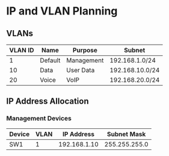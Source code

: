 # IP and VLAN Planning

## VLANs

| VLAN ID | Name | Purpose | Subnet |
|---------|------|---------|---------|
| 1 | Default | Management | 192.168.1.0/24 |
| 10 | Data | User Data | 192.168.10.0/24 |
| 20 | Voice | VoIP | 192.168.20.0/24 |

## IP Address Allocation

### Management Devices
| Device | VLAN | IP Address | Subnet Mask |
|--------|------|------------|-------------|
| SW1 | 1 | 192.168.1.10 | 255.255.255.0 |
